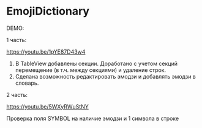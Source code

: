 # EmojiDictionary

DEMO:

1 часть:

https://youtu.be/1pYE87D43w4

1. В TableView добавлены секции. Доработано с учетом секций перемещение (в т.ч. между секциями) и удаление строк.
2. Сделана возможность редактировать эмодзи и добавлять эмодзи в словарь.

2 часть:

https://youtu.be/5WXyRWuStNY

Проверка поля SYMBOL на наличие эмодзи и 1 символа в строке 
